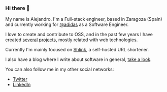 ### Hi there 👋

My name is Alejandro. I'm a Full-stack engineer, based in Zaragoza (Spain) and currently working for [@adidas](https://github.com/adidas) as a Software Engineer.

I love to create and contribute to OSS, and in the past few years I have created [several projects](https://github.com/acelaya?tab=repositories), mostly related with web technologies.

Currently I'm mainly focused on [Shlink](https://shlink.io/), a self-hosted URL shortener.

I also have a blog where I write about software in general, [take a look](https://alejandrocelaya.blog).

You can also follow me in my other social networks:

* [Twitter](https://twitter.com/acelayaa)
* [LinkedIn](https://www.linkedin.com/in/alejandro-celaya-alastrue/)

<!--
**acelaya/acelaya** is a ✨ _special_ ✨ repository because its `README.md` (this file) appears on your GitHub profile.

Here are some ideas to get you started:

- 🔭 I’m currently working on ...
- 🌱 I’m currently learning ...
- 👯 I’m looking to collaborate on ...
- 🤔 I’m looking for help with ...
- 💬 Ask me about ...
- 📫 How to reach me: ...
- 😄 Pronouns: ...
- ⚡ Fun fact: ...
-->
